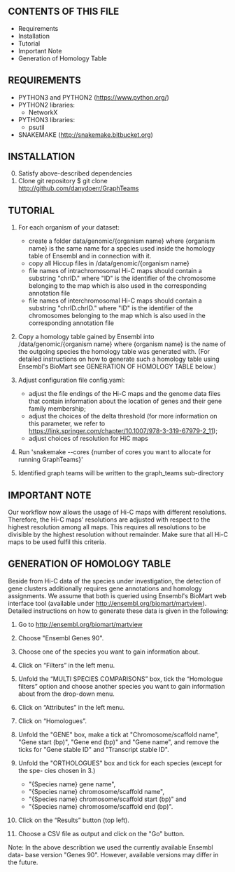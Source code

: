 CONTENTS OF THIS FILE
------------------------------------------------------------------------------

* Requirements
* Installation
* Tutorial
* Important Note
* Generation of Homology Table


REQUIREMENTS
------------------------------------------------------------------------------

* PYTHON3 and PYTHON2 (https://www.python.org/)
* PYTHON2 libraries:
    - NetworkX
* PYTHON3 libraries:
    - psutil
* SNAKEMAKE (http://snakemake.bitbucket.org)


INSTALLATION
------------------------------------------------------------------------------

0. Satisfy above-described dependencies
1. Clone git repository
    $ git clone http://github.com/danydoerr/GraphTeams


TUTORIAL
------------------------------------------------------------------------------

1. For each organism of your dataset:
    * create a folder data/genomic/{organism name} where {organism name} is
      the same name for a species used inside the homology table of Ensembl
      and in connection with it.
    * copy all Hiccup files in /data/genomic/{organism name} 
    * file names of intrachromosomal Hi-C maps should contain a substring 
      "chrID." where "ID" is the identifier of the chromosome belonging to the
      map which is also used in the corresponding annotation file
    * file names of interchromosomal Hi-C maps should contain a substring
      "chrID.chrID." where "ID" is the identifier of the chromosomes belonging 
      to the map which is also used in the corresponding annotation file

2. Copy a homology table gained by Ensembl into /data/genomic/{organism name}
   where {organism name} is the name of the outgoing species the homology 
   table was generated with. (For detailed instructions on how to generate 
   such a homology table using Ensembl's BioMart see GENERATION OF HOMOLOGY 
   TABLE below.)

3. Adjust configuration file config.yaml:
    * adjust the file endings of the Hi-C maps and the genome data files that
      contain information about the location of genes and their gene family
      membership; 
    * adjust the choices of the delta threshold (for more information on this
      parameter, we refer to https://link.springer.com/chapter/10.1007/978-3-319-67979-2_11);
	* adjust choices of resolution for HiC maps 
	
3. Run 'snakemake --cores {number of cores you want to allocate for running GraphTeams}'
4. Identified graph teams will be written to the graph_teams sub-directory

IMPORTANT NOTE
------------------------------------------------------------------------------

Our workflow now allows the usage of Hi-C maps with different resolutions.
Therefore, the Hi-C maps' resolutions are adjusted with respect to the highest
resolution among all maps. This requires all resolutions to be divisible by the
highest resolution without remainder. Make sure that all Hi-C maps to be used
fulfil this criteria.

GENERATION OF HOMOLOGY TABLE
------------------------------------------------------------------------------

Beside from Hi-C data of the species under investigation, the detection of 
gene clusters additionally requires gene annotations and homology assignments.
We assume that both is queried using Ensembl's BioMart web interface tool 
(available under http://ensembl.org/biomart/martview). Detailed instructions
on how to generate these data is given in the following:

1. Go to http://ensembl.org/biomart/martview

2. Choose "Ensembl Genes 90".

3. Choose one of the species you want to gain information about.

4. Click on “Filters” in the left menu.

5. Unfold the “MULTI SPECIES COMPARISONS” box, tick the “Homologue filters”
   option and choose another species you want to gain information about from 
   the drop-down menu.

6. Click on “Attributes” in the left menu.

7. Click on “Homologues”.

8. Unfold the "GENE" box, make a tick at "Chromosome/scaffold name", 
   "Gene start (bp)", "Gene end (bp)" and "Gene name", and remove the ticks 
   for "Gene stable ID" and "Transcript stable ID".

9. Unfold the "ORTHOLOGUES" box and tick for each species (except for the spe-
   cies chosen in 3.)
    * "{Species name} gene name",
    * "{Species name} chromosome/scaffold name",
    * "{Species name} chromosome/scaffold start (bp)" and
    * "{Species name} chromosome/scaffold end (bp)".

10. Click on the “Results” button (top left).

11. Choose a CSV file as output and click on the "Go" button.

Note: In the above describtion we used the currently available Ensembl data-
      base version "Genes 90". However, available versions may differ in the 
      future.
